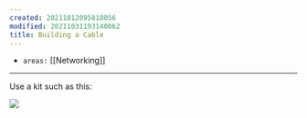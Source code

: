 ```yaml
---
created: 20211012095818056
modified: 20211031193140062
title: Building a Cable
---
```


- `areas:` [[Networking]]

---

Use a kit such as this:

![](https://raw.githubusercontent.com/zubayrrr/twiki/main/bin/image.jw8jk0psbwp.png)
